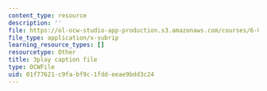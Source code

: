 ```yaml
---
content_type: resource
description: ''
file: https://ol-ocw-studio-app-production.s3.amazonaws.com/courses/6-01sc-introduction-to-electrical-engineering-and-computer-science-i-spring-2011/01f77621c9fabf9c1fddeeae9bdd3c24_rOA1VC5aQ7Q.srt
file_type: application/x-subrip
learning_resource_types: []
resourcetype: Other
title: 3play caption file
type: OCWFile
uid: 01f77621-c9fa-bf9c-1fdd-eeae9bdd3c24
---
```

